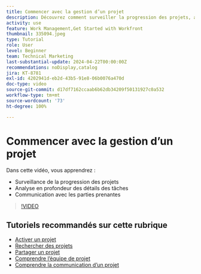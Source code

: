 ```yaml
---
title: Commencer avec la gestion d’un projet
description: Découvrez comment surveiller la progression des projets, analyser en profondeur les détails des tâches et communiquer avec les parties prenantes.
activity: use
feature: Work Management,Get Started with Workfront
thumbnail: 335094.jpeg
type: Tutorial
role: User
level: Beginner
team: Technical Marketing
last-substantial-update: 2024-04-22T00:00:00Z
recommendations: noDisplay,catalog
jira: KT-8781
exl-id: 4202941d-eb2d-43b5-91e8-06b0076a470d
doc-type: video
source-git-commit: d17df7162ccaab6b62db34209f50131927c0a532
workflow-type: tm+mt
source-wordcount: '73'
ht-degree: 100%

---
```


# Commencer avec la gestion d’un projet

Dans cette vidéo, vous apprendrez :

* Surveillance de la progression des projets
* Analyse en profondeur des détails des tâches
* Communication avec les parties prenantes

>[!VIDEO](https://video.tv.adobe.com/v/335094/?quality=12&learn=on&enablevpops)

## Tutoriels recommandés sur cette rubrique

* [Activer un projet](/help/manage-work/projects/take-a-project-live.md)
* [Rechercher des projets](/help/manage-work/projects/find-projects.md)
* [Partager un projet](/help/manage-work/projects/share-a-project.md)
* [Comprendre l’équipe de projet](/help/manage-work/projects/understand-the-project-team.md)
* [Comprendre la communication d’un projet](/help/manage-work/projects/understand-project-communication.md)
